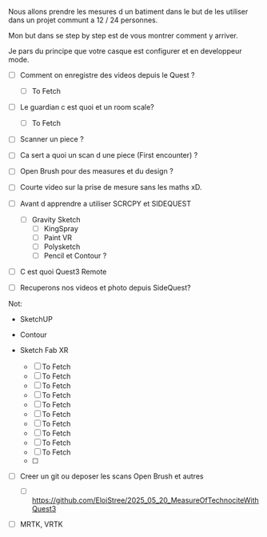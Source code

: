 Nous allons prendre les mesures d un batiment dans le but de les utiliser dans un projet communt a  12 / 24 personnes.

Mon but dans se step by step est de vous montrer comment y arriver.

Je pars du principe que votre casque est configurer et en developpeur mode.

- [ ] Comment on enregistre des videos depuis le Quest ?
  - [ ] To Fetch
- [ ] Le guardian c est quoi et un room scale?
  - [ ] To Fetch
- [ ] Scanner un piece ?
- [ ] Ca sert a quoi un scan d une piece (First encounter) ?
- [ ] Open Brush pour des measures et du design ?
- [ ] Courte video sur la prise de mesure sans les maths xD.
- [ ] Avant d apprendre a utiliser SCRCPY et SIDEQUEST
  - [ ] Gravity Sketch
    - [ ] KingSpray
    - [ ] Paint VR
    - [ ] Polysketch
    - [ ] Pencil et Contour ?
- [ ] C est quoi Quest3 Remote
- [ ] Recuperons nos videos et photo depuis SideQuest?
     


Not:
- SketchUP
- Contour
- Sketch Fab XR





  - [ ] To Fetch
  - [ ] To Fetch
  - [ ] To Fetch
  - [ ] To Fetch
  - [ ] To Fetch
  - [ ] To Fetch
  - [ ] To Fetch
  - [ ] To Fetch
  - [ ] To Fetch
  - [ ] To Fetch
  - [ ] 

- [ ] Creer un git ou deposer les scans Open Brush et autres
  - [ ] https://github.com/EloiStree/2025_05_20_MeasureOfTechnociteWithQuest3


- [ ] MRTK, VRTK
